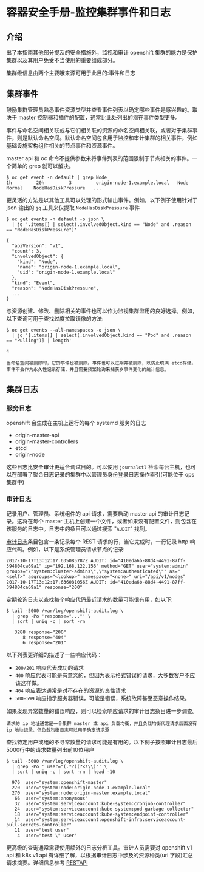 # 容器安全手册-监控集群事件和日志
## 介绍
出了本指南其他部分提及的安全措施外，监视和审计 openshift 集群的能力是保护集群以及其用户免受不当使用的重要组成部分。

集群级信息由两个主要哦来源可用于此目的:事件和日志
## 集群事件
鼓励集群管理员熟悉事件资源类型并查看事件列表以确定哪些事件是感兴趣的。取决于 master 控制器和插件的配置，通常比此处列出的潜在事件类型更多。

事件与命名空间相关联或与它们相关联的资源的命名空间相关联，或者对于集群事件，则是默认命名空间。默认命名空间包含用于监控和审计集群的相关事件，例如基础设施架构组件相关的节点事件和资源事件。

master api 和 oc 命令不提供参数来将事件列表的范围限制于节点相关的事件。一个简单的 grep 就可以解决。

	$ oc get event -n default | grep Node
	1h         20h         3         origin-node-1.example.local   Node      Normal    NodeHasDiskPressure   ...
更灵活的方法是以其他工具可以处理的形式输出事件。例如，以下例子使用针对于 json 输出的 `jq` 工具来仅提取 `NodeHasDiskPressure` 事件

```
$ oc get events -n default -o json \
  | jq '.items[] | select(.involvedObject.kind == "Node" and .reason == "NodeHasDiskPressure")'

{
  "apiVersion": "v1",
  "count": 3,
  "involvedObject": {
    "kind": "Node",
    "name": "origin-node-1.example.local",
    "uid": "origin-node-1.example.local"
  },
  "kind": "Event",
  "reason": "NodeHasDiskPressure",
  ...
}
```	
与资源创建、修改、删除相关的事件也可以作为监视集群滥用的良好选择。例如，以下查询可用于查找过度拉取镜像的方法:

```
$ oc get events --all-namespaces -o json \
  | jq '[.items[] | select(.involvedObject.kind == "Pod" and .reason == "Pulling")] | length'

4
```

	当命名空间被删除时，它的事件也被删除。事件也可以过期并被删除，以防止填满 etcd存储。事件不会作为永久性记录存储，并且需要频繁轮询来捕获岁事件变化的统计信息。

## 集群日志
### 服务日志
openshift 会生成在主机上运行的每个 systemd 服务的日志

- origin-master-api
- origin-master-controllers
- etcd
- origin-node

这些日志比安全审计更适合调试目的。可以使用 `journalctl` 检索每台主机，也可以在部署了聚合日志记录的集群中以管理员身份登录日志操作索引(可能位于 ops 集群中)

### 审计日志
记录用户、管理员、系统组件的 api 请求，需要启动 master api 的审计日志记录。这将在每个 master 主机上创建一个文件，或者如果没有配置文件，则包含在该服务的日志中。日志中的条目可以通过搜索 "`AUDIT`" 找到。

[审计日志](https://docs.openshift.org/3.6/install_config/master_node_configuration.html#master-node-config-audit-config)条目包含一条记录每个 REST 请求的行，当它完成时，一行记录 http 响应代码。例如，以下是系统管理员请求节点的记录:

```
2017-10-17T13:12:17.635085787Z AUDIT: id="410eda6b-88d4-4491-87ff-394804ca69a1" ip="192.168.122.156" method="GET" user="system:admin" groups="\"system:cluster-admins\",\"system:authenticated\"" as="<self>" asgroups="<lookup>" namespace="<none>" uri="/api/v1/nodes"
2017-10-17T13:12:17.636081056Z AUDIT: id="410eda6b-88d4-4491-87ff-394804ca69a1" response="200"
```

定期轮询日志以查找每个响应代码最近请求的数量可能很有用，如以下:

```
$ tail -5000 /var/log/openshift-audit.log \
  | grep -Po 'response="..."' \
  | sort | uniq -c | sort -rn

   3288 response="200"
      8 response="404"
      6 response="201"
```
以下列表更详细的描述了一些响应代码：

- `200/201` 响应代表成功的请求
- `400` 响应代表可能是有意义的，但因为表示格式错误的请求，大多数客户不应该这样做。
- `404` 响应表达通常是对不存在的资源的良性请求
- `500-599` 响应指示服务器错误，可能是错误，系统故障甚至恶意操作结果。

如果发现异常数量的错误响应，则可以检索响应请求的审计日志条目进一步调查。

	请求的 ip 地址通常是一个集群 master 或 api 负载均衡，并且负载均衡代理请求后面没有 ip 地址记录。但负载均衡日志可以用于确定请求源
查找特定用户或组的不寻常数量的请求可能是有用的。以下例子按照审计日志最后5000行中的请求数量列出前10位用户

```
$ tail -5000 /var/log/openshift-audit.log \
  | grep -Po ' user="(.*?)(?<!\\)"' \
  | sort | uniq -c | sort -rn | head -10

  976  user="system:openshift-master"
  270  user="system:node:origin-node-1.example.local"
  270  user="system:node:origin-master.example.local"
   66  user="system:anonymous"
   32  user="system:serviceaccount:kube-system:cronjob-controller"
   24  user="system:serviceaccount:kube-system:pod-garbage-collector"
   18  user="system:serviceaccount:kube-system:endpoint-controller"
   14  user="system:serviceaccount:openshift-infra:serviceaccount-pull-secrets-controller"
   11  user="test user"
    4  user="test \" user"
```
更高级的查询通常需要使用额外的日志分析工具。审计人员需要对 openshift v1 api 和 k8s v1 api 有详细了解，以根据审计日志中涉及的资源种类(uri 字段)汇总请求摘要。详细信息参考 [RESTAPI](https://docs.openshift.org/3.6/rest_api/index.html#rest-api-index)